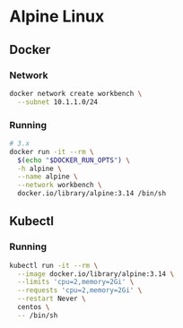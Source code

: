 # Alpine Linux

<!--
APK
-->

## Docker

### Network

```sh
docker network create workbench \
  --subnet 10.1.1.0/24
```

### Running

```sh
# 3.x
docker run -it --rm \
  $(echo "$DOCKER_RUN_OPTS") \
  -h alpine \
  --name alpine \
  --network workbench \
  docker.io/library/alpine:3.14 /bin/sh
```

## Kubectl

### Running

```sh
kubectl run -it --rm \
  --image docker.io/library/alpine:3.14 \
  --limits 'cpu=2,memory=2Gi' \
  --requests 'cpu=2,memory=2Gi' \
  --restart Never \
  centos \
  -- /bin/sh
```
